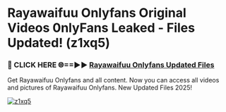 # Rayawaifuu Onlyfans Original Videos 0nlyFans Leaked - Files Updated! (z1xq5)

<h3>🔴 CLICK HERE 🌐==►► <a href="https://tinyurl.com/3hn5wdd3" rel="nofollow">Rayawaifuu Onlyfans Updated Files</a></h3>

Get Rayawaifuu Onlyfans and all content. Now you can access all videos and pictures of Rayawaifuu Onlyfans. New Updated Files 2025!

[![z1xq5](https://i.imgur.com/4HnBqBT.gif)](https://tinyurl.com/3hn5wdd3)
